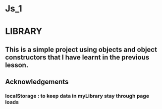 # Js_1

# LIBRARY

## This is a simple project using objects and object constructors that I have learnt in the previous lesson.

## Acknowledgements

### localStorage : to keep data in myLibrary stay through page loads
